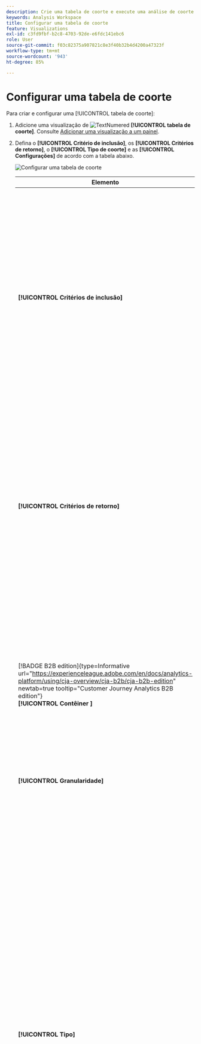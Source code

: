 ```yaml
---
description: Crie uma tabela de coorte e execute uma análise de coorte no Analysis Workspace.
keywords: Analysis Workspace
title: Configurar uma tabela de coorte
feature: Visualizations
exl-id: c3fd9fbf-b2c8-4703-92de-e6fdc141ebc6
role: User
source-git-commit: f03c82375a907821c8e3f40b32b4d4200a47323f
workflow-type: tm+mt
source-wordcount: '943'
ht-degree: 85%

---
```


# Configurar uma tabela de coorte

Para criar e configurar uma [!UICONTROL tabela de coorte]:

1. Adicione uma visualização de ![TextNumered](/help/assets/icons/TextNumbered.svg) **[!UICONTROL tabela de coorte]**. Consulte [Adicionar uma visualização a um painel](../freeform-analysis-visualizations.md#add-visualizations-to-a-panel).

1. Defina o **[!UICONTROL Critério de inclusão]**, os **[!UICONTROL Critérios de retorno]**, o **[!UICONTROL Tipo de coorte]** e as **[!UICONTROL Configurações]** de acordo com a tabela abaixo.

   ![Configurar uma tabela de coorte](assets/cohort-configure.png)

   | Elemento | Descrição |
   |--- |--- |
   | **[!UICONTROL Critérios de inclusão]** | É possível aplicar até 10 segmentos de inclusão e até 3 métricas de inclusão. A métrica especifica a qual coorte um usuário pertence. Por exemplo, se a métrica de inclusão for Pedidos, apenas usuários que fizeram um pedido durante o intervalo de tempo da análise de coorte serão incluídos na coorte inicial.<br>O operador padrão entre métricas é AND, mas você pode alterá-lo para OR. Além disso, é possível adicionar segmentação numérica a essas métricas. Por exemplo: `Sessions >= 1`.</br> |
   | **[!UICONTROL Critérios de retorno]** | É possível aplicar até 10 segmentos de retorno e até 3 métricas de retorno. A métrica indica se o usuário foi retido (retenção) ou não (churn). Por exemplo, se a métrica de retorno for Visualizações de vídeo, apenas usuários que visualizaram vídeos durante períodos subsequentes (após o período em que foram adicionados a uma coorte) serão representados como retidos. Outra métrica que quantifica a retenção é Sessões. |
   | [!BADGE B2B edition]{type=Informative url="https://experienceleague.adobe.com/en/docs/analytics-platform/using/cja-overview/cja-b2b/cja-b2b-edition" newtab=true tooltip="Customer Journey Analytics B2B edition"}<br/>**[!UICONTROL Contêiner ]** | Por padrão, a análise de coorte está vinculada ao container Pessoa. Se mais contêineres além de Pessoa estiverem disponíveis na conexão baseada em conta que oferece suporte ao projeto do Workspace, você poderá selecionar outro contêiner para a análise de coorte no menu suspenso **[!UICONTROL Contêiner]**. |
   | **[!UICONTROL Granularidade]** | A granularidade de tempo Dia, Semana, Mês, Trimestre ou Ano. |
   | **[!UICONTROL Tipo]** | **[!UICONTROL Retenção]** (padrão): uma coorte de **[!UICONTROL retenção]** mede o desempenho de retorno das coortes de pessoas à sua propriedade ao longo do tempo. Uma coorte de retenção é a coorte padrão e indica os comportamentos de retorno e repetição de usuários. Uma cor verde indica uma coorte de [!UICONTROL retenção] na tabela.<br>**[!UICONTROL Churn ]**: uma coorte de**[!UICONTROL  churn ]**(também chamada de “atrito” ou “fallout”) mede como as coortes de pessoas saem de sua propriedade ao longo do tempo. Churn é o oposto de retenção: `Churn = 1 - Retention`. O [!UICONTROL churn] é excelente para medir a adesão, por mostrar a frequência com que os clientes não voltam. É possível usar o abandono para analisar e identificar as áreas de foco e os segmentos de coorte que precisam de mais atenção? Uma cor vermelha indica uma coorte de [!UICONTROL churn] na tabela (similar ao fallout na visualização de**[!UICONTROL  fluxo ]**).</br> |
   | **[!UICONTROL Configurações]** | **[!UICONTROL Cálculo contínuo]**: calcule a retenção ou churn de acordo com a coluna anterior, em vez da coluna Incluído (padrão). O [!UICONTROL Cálculo contínuo] altera o método de cálculo para seus períodos de “retorno”. O cálculo normal encontra usuários que atendem aos critérios de retorno e faziam parte do período de inclusão. Independentemente de estarem ou não na coorte do período anterior. Em vez disso, o [!UICONTROL Cálculo contínuo] encontra usuários que atendem ao critério de “retorno” e faziam parte do período anterior. Portanto, o [!UICONTROL Cálculo contínuo] segmenta e direciona os usuários que continuamente atendem ao critério de &quot;retorno&quot; ao longo do tempo. Os critérios de [!UICONTROL retorno] são aplicados a cada período até o período selecionado. </br><br>**[!UICONTROL Tabela de latência ]**: uma [!UICONTROL tabela de latência] mede o tempo decorrido antes e depois da ocorrência do evento de inclusão. Uma [!UICONTROL tabela de latência] é ideal para uso nas análises prévias e posteriores. Por exemplo, você deseja lançar um produto ou campanha em breve e monitorar o comportamento antes e depois do lançamento. A [!UICONTROL tabela de latência] exibe os comportamentos anterior e posterior lado a lado para visualizar o impacto direto. As células de pré-inclusão na [!UICONTROL tabela de latência] calculam os usuários que atendem aos critérios de [!UICONTROL inclusão] no período de inclusão e aos critérios de [!UICONTROL retorno] em períodos anteriores ao de inclusão. Observe que a [!UICONTROL tabela de latência] e a [!UICONTROL coorte de dimensão personalizada] não podem ser usadas juntas.</br><br>**[!UICONTROL Coorte de dimensão personalizada]**: cria coortes com base na dimensão selecionada, em vez de coortes com base no tempo (padrão). Muitos usuários desejam analisar suas coortes segundo critérios que não sejam o tempo, por isso o novo recurso de Coorte de dimensão personalizada permite ter flexibilidade para criar coortes com base nas dimensões desejadas. Use dimensões como canal de marketing, campanha, produto, página, região ou outras no Adobe Analytics para visualizar como a retenção é alterada com base nos diferentes valores destas dimensões. A definição de segmento [!UICONTROL Dimensão de coorte personalizada] aplica o item de dimensão somente como parte do período de inclusão, não como parte da definição de retorno.</br><br>Após escolher a opção [!UICONTROL Coorte de dimensão personalizada], é possível arrastar e soltar qualquer dimensão que desejar na área de destino. Adicionar dimensões permite comparar itens de dimensões similares durante o mesmo período. Por exemplo, é possível comparar o desempenho de cidades lado a lado, produtos, campanhas etc. A tabela de coorte retorna os 14 itens de dimensão principais. No entanto, você pode usar um segmento ![segment](/help/assets/icons/Filter.svg) para exibir somente os itens de dimensão desejados. Não é possível usar uma [!UICONTROL coorte de dimensão personalizada] com o recurso de [!UICONTROL tabela de latência].</br> |

1. Clique em **[!UICONTROL Criar]**.
1. Para reconfigurar a [!UICONTROL tabela de coorte], selecione ![Editar](/help/assets/icons/Edit.svg).

1. (Opcional) Crie um segmento ou público-alvo a partir de uma seleção.

   Selecione as células (adjacentes ou não adjacentes), depois clique com o botão direito do mouse em > **[!UICONTROL Criar segmento a partir da seleção]**.

   ![Criar segmento ou público-alvo](assets/retention-createfilter.png)

1. No [Construtor de segmentos](/help/components/filters/filter-builder.md), faça mais edições no segmento, depois clique em **[!UICONTROL Salvar]**.

   O segmento salvo está disponível para uso no painel [!UICONTROL Segmento] no [!UICONTROL Analysis Workspace].

## Configurações 

É possível definir configurações específicas para uma [!UICONTROL tabela de coorte].

1. Selecione ![Configuração](/help/assets/icons/Setting.svg) para ajustar as configurações da [!UICONTROL tabela de coorte].

   | Configuração | Descrição |
   |---|---|
   | **Mostrar somente a porcentagem** | Remove o valor do número e mostra somente a porcentagem. |
   | **Arredondar porcentagem para o número inteiro mais próximo** | Arredonda o valor percentual para o número inteiro mais próximo em vez de mostrar o valor decimal. |
   | **Mostrar linha de porcentagem média** | Insere uma nova linha na parte superior da tabela e adiciona a média dos valores dentro de cada coluna. |


>[!MORELIKETHIS]
>
>[Adicionar uma visualização a um painel](/help/analysis-workspace/visualizations/freeform-analysis-visualizations.md#add-visualizations-to-a-panel)
>[Configurações de visualização](/help/analysis-workspace/visualizations/freeform-analysis-visualizations.md#settings)
>[Menu de contexto da visualização](/help/analysis-workspace/visualizations/freeform-analysis-visualizations.md#context-menu)
>


